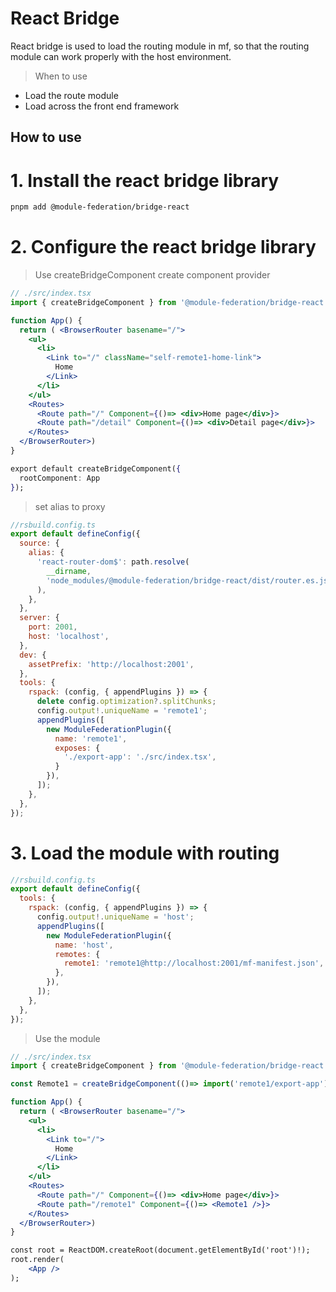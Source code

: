 # React Bridge

React bridge is used to load the routing module in mf, so that the routing module can work properly with the host environment.

> When to use

* Load the route module
* Load across the front end framework


## How to use

# 1. Install the react bridge library

```bash
pnpm add @module-federation/bridge-react
```

# 2. Configure the react bridge library

> Use createBridgeComponent create component provider

```jsx
// ./src/index.tsx
import { createBridgeComponent } from '@module-federation/bridge-react';

function App() {
  return ( <BrowserRouter basename="/">
    <ul>
      <li>
        <Link to="/" className="self-remote1-home-link">
          Home
        </Link>
      </li>
    </ul>
    <Routes>
      <Route path="/" Component={()=> <div>Home page</div>}>
      <Route path="/detail" Component={()=> <div>Detail page</div>}>
    </Routes>
  </BrowserRouter>)
}

export default createBridgeComponent({
  rootComponent: App
});
```

> set alias to proxy

```js
//rsbuild.config.ts
export default defineConfig({
  source: {
    alias: {
      'react-router-dom$': path.resolve(
        __dirname,
        'node_modules/@module-federation/bridge-react/dist/router.es.js',
      ),
    },
  },
  server: {
    port: 2001,
    host: 'localhost',
  },
  dev: {
    assetPrefix: 'http://localhost:2001',
  },
  tools: {
    rspack: (config, { appendPlugins }) => {
      delete config.optimization?.splitChunks;
      config.output!.uniqueName = 'remote1';
      appendPlugins([
        new ModuleFederationPlugin({
          name: 'remote1',
          exposes: {
            './export-app': './src/index.tsx',
          }
        }),
      ]);
    },
  },
});
```

# 3. Load the module with routing

```js
//rsbuild.config.ts
export default defineConfig({
  tools: {
    rspack: (config, { appendPlugins }) => {
      config.output!.uniqueName = 'host';
      appendPlugins([
        new ModuleFederationPlugin({
          name: 'host',
          remotes: {
            remote1: 'remote1@http://localhost:2001/mf-manifest.json',
          },
        }),
      ]);
    },
  },
});
```

> Use the module

```jsx
// ./src/index.tsx
import { createBridgeComponent } from '@module-federation/bridge-react';

const Remote1 = createBridgeComponent(()=> import('remote1/export-app'));

function App() {
  return ( <BrowserRouter basename="/">
    <ul>
      <li>
        <Link to="/">
          Home
        </Link>
      </li>
    </ul>
    <Routes>
      <Route path="/" Component={()=> <div>Home page</div>}>
      <Route path="/remote1" Component={()=> <Remote1 />}>
    </Routes>
  </BrowserRouter>)
}

const root = ReactDOM.createRoot(document.getElementById('root')!);
root.render(
    <App />
);
```


